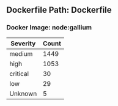 ## Dockerfile Path: Dockerfile

### Docker Image: node:gallium
| Severity | Count |
|----------|-------|
| medium | 1449 |
| high | 1053 |
| critical | 30 |
| low | 29 |
| Unknown | 5 |